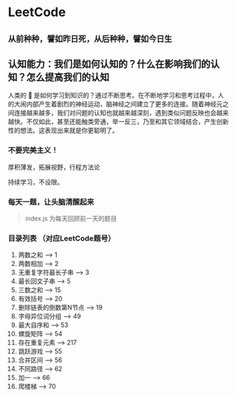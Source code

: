 # LeetCode

## `从前种种，譬如昨日死，从后种种，譬如今日生`

## 认知能力：我们是如何认知的？什么在影响我们的认知？怎么提高我们的认知

人类的 🧠 是如何学习到知识的？通过不断思考。在不断地学习和思考过程中，人的大闹内部产生着剧烈的神经运动，脑神经之间建立了更多的连接。随着神经元之间连接越来越多，我们对问题的认知也就越来越深刻，遇到类似问题反映也会越来越快。不仅如此，甚至还能触类旁通，举一反三，乃至和其它领域结合，产生创新性的想法。这表现出来就是你更聪明了。

### 不要完美主义！

厚积薄发，拓展视野，行程方法论

持续学习，不设限。

### 每天一题，让头脑清醒起来

> index.js 为每天回顾前一天的题目

### 目录列表 （对应LeetCode题号）
1. 两数之和            --> 1
2. 两数相加            --> 2
3. 无重复字符最长子串    --> 3
4. 最长回文子串         --> 5
5. 三数之和            --> 15
6. 有效括号            --> 20
7. 删除链表的倒数第N节点 --> 19
8. 字母异位词分组       --> 49
9. 最大自序和          --> 53
10. 螺旋矩阵           --> 54
11. 存在重复元素        --> 217
12. 跳跃游戏           --> 55
13. 合并区间           --> 56
14. 不同路径           --> 62
15. 加一              --> 66
16. 爬楼梯             --> 70
